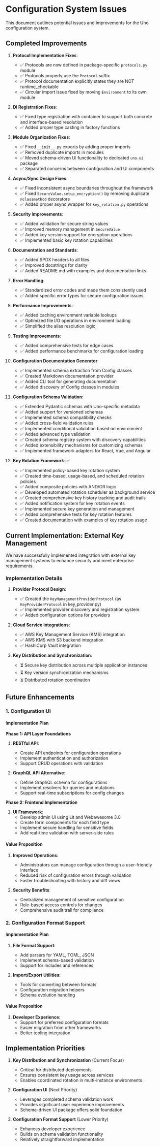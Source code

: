 # Configuration System Issues

This document outlines potential issues and improvements for the Uno configuration system.

## Completed Improvements

1. **Protocol Implementation Fixes**:
   - ✅ Protocols are now defined in package-specific `protocols.py` module
   - ✅ Protocols properly use the `Protocol` suffix
   - ✅ Protocol documentation explicitly states they are NOT runtime_checkable
   - ✅ Circular import issue fixed by moving `Environment` to its own module

2. **DI Registration Fixes**:
   - ✅ Fixed type registration with container to support both concrete and interface-based resolution
   - ✅ Added proper type casting in factory functions

3. **Module Organization Fixes**:
   - ✅ Fixed `__init__.py` exports by adding proper imports
   - ✅ Removed duplicate imports in modules
   - ✅ Moved schema-driven UI functionality to dedicated `uno.ui` package
   - ✅ Separated concerns between configuration and UI components

4. **Async/Sync Design Fixes**:
   - ✅ Fixed inconsistent async boundaries throughout the framework
   - ✅ Fixed `SecureValue.setup_encryption()` by removing duplicate `@classmethod` decorators
   - ✅ Added proper async wrapper for `key_rotation.py` operations

5. **Security Improvements**:
   - ✅ Added validation for secure string values
   - ✅ Improved memory management in `SecureValue`
   - ✅ Added key version support for encryption operations
   - ✅ Implemented basic key rotation capabilities

6. **Documentation and Standards**:
   - ✅ Added SPDX headers to all files
   - ✅ Improved docstrings for clarity
   - ✅ Added README.md with examples and documentation links

7. **Error Handling**:
   - ✅ Standardized error codes and made them consistently used
   - ✅ Added specific error types for secure configuration issues

8. **Performance Improvements**:
   - ✅ Added caching environment variable lookups
   - ✅ Optimized file I/O operations in environment loading
   - ✅ Simplified the alias resolution logic

9. **Testing Improvements**:
   - ✅ Added comprehensive tests for edge cases
   - ✅ Added performance benchmarks for configuration loading

10. **Configuration Documentation Generator**:
    - ✅ Implemented schema extraction from Config classes
    - ✅ Created Markdown documentation provider
    - ✅ Added CLI tool for generating documentation
    - ✅ Added discovery of Config classes in modules

11. **Configuration Schema Validation**:
    - ✅ Extended Pydantic schemas with Uno-specific metadata
    - ✅ Added support for versioned schemas
    - ✅ Implemented schema compatibility checks
    - ✅ Added cross-field validation rules
    - ✅ Implemented conditional validation based on environment
    - ✅ Added advanced type validation
    - ✅ Created schema registry system with discovery capabilities
    - ✅ Added extensibility mechanisms for customizing schemas
    - ✅ Implemented framework adapters for React, Vue, and Angular

12. **Key Rotation Framework**: ✅
    - ✅ Implemented policy-based key rotation system
    - ✅ Created time-based, usage-based, and scheduled rotation policies
    - ✅ Added composite policies with AND/OR logic
    - ✅ Developed automated rotation scheduler as background service
    - ✅ Created comprehensive key history tracking and audit trails
    - ✅ Added notification system for key rotation events
    - ✅ Implemented secure key generation and management
    - ✅ Added comprehensive tests for key rotation features
    - ✅ Created documentation with examples of key rotation usage

## Current Implementation: External Key Management

We have successfully implemented integration with external key management systems to enhance security and meet enterprise requirements.

### Implementation Details

1. **Provider Protocol Design**:
   - ✅ Created the `KeyManagementProviderProtocol` (as `KeyProviderProtocol` in key_provider.py)
   - ✅ Implemented provider discovery and registration system
   - ✅ Added configuration options for providers

2. **Cloud Service Integrations**:
   - ✅ AWS Key Management Service (KMS) integration
   - ✅ AWS KMS with S3 backend integration
   - ✅ HashiCorp Vault integration

3. **Key Distribution and Synchronization**:
   - ⏳ Secure key distribution across multiple application instances
   - ⏳ Key version synchronization mechanisms
   - ⏳ Distributed rotation coordination

## Future Enhancements

### 1. Configuration UI

#### Implementation Plan

**Phase 1: API Layer Foundations**

1. **RESTful API**:
   - Create API endpoints for configuration operations
   - Implement authentication and authorization
   - Support CRUD operations with validation

2. **GraphQL API Alternative**:
   - Define GraphQL schema for configurations
   - Implement resolvers for queries and mutations
   - Support real-time subscriptions for config changes

**Phase 2: Frontend Implementation**

1. **UI Framework**:
   - Develop admin UI using Lit and Webawesome 3.0
   - Create form components for each field type
   - Implement secure handling for sensitive fields
   - Add real-time validation with server-side rules

#### Value Proposition

1. **Improved Operations**:
   - Administrators can manage configuration through a user-friendly interface
   - Reduced risk of configuration errors through validation
   - Faster troubleshooting with history and diff views

2. **Security Benefits**:
   - Centralized management of sensitive configuration
   - Role-based access controls for changes
   - Comprehensive audit trail for compliance

### 2. Configuration Format Support

#### Implementation Plan

1. **File Format Support**:
   - Add parsers for YAML, TOML, JSON
   - Implement schema-based validation
   - Support for includes and references

2. **Import/Export Utilities**:
   - Tools for converting between formats
   - Configuration migration helpers
   - Schema evolution handling

#### Value Proposition

1. **Developer Experience**:
   - Support for preferred configuration formats
   - Easier migration from other frameworks
   - Better tooling integration

## Implementation Priorities

1. **Key Distribution and Synchronization** (Current Focus)
   - Critical for distributed deployments
   - Ensures consistent key usage across services
   - Enables coordinated rotation in multi-instance environments

2. **Configuration UI** (Next Priority)
   - Leverages completed schema validation work
   - Provides significant user experience improvements
   - Schema-driven UI package offers solid foundation

3. **Configuration Format Support** (Lower Priority)
   - Enhances developer experience
   - Builds on schema validation functionality
   - Relatively straightforward implementation
